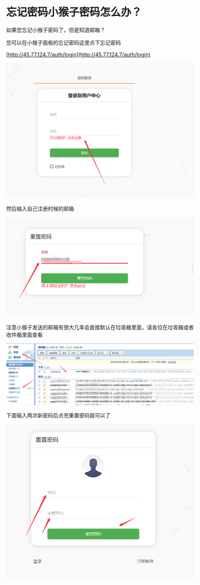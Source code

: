 # 忘记密码小猴子密码怎么办？

如果您忘记小猴子密码了，但是知道邮箱？

您可以在小猴子面板的忘记密码这里点下忘记密码

[http://45.77.124.7/auth/login](http://45.77.124.7/auth/login)

![](../.gitbook/assets/tim-tu-pian-20190906024921.png)

然后输入自己注册时候的邮箱

![](../.gitbook/assets/tim-tu-pian-20190906025114.png)

注意小猴子发送的邮箱有很大几率会直接默认在垃圾箱里面，请各位在垃圾箱或者收件箱里面查看

![](../.gitbook/assets/tim-tu-pian-20190906025242.png)

下面输入两次新密码后点充重置密码就可以了

![](../.gitbook/assets/tim-tu-pian-20190906025337.png)

